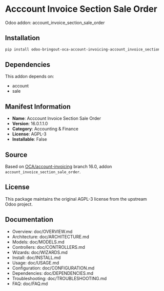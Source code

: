 # Acccount Invoice Section Sale Order

Odoo addon: account_invoice_section_sale_order

## Installation

```bash
pip install odoo-bringout-oca-account-invoicing-account_invoice_section_sale_order
```

## Dependencies

This addon depends on:
- account
- sale

## Manifest Information

- **Name**: Acccount Invoice Section Sale Order
- **Version**: 16.0.1.1.0
- **Category**: Accounting & Finance
- **License**: AGPL-3
- **Installable**: False

## Source

Based on [OCA/account-invoicing](https://github.com/OCA/account-invoicing) branch 16.0, addon `account_invoice_section_sale_order`.

## License

This package maintains the original AGPL-3 license from the upstream Odoo project.

## Documentation

- Overview: doc/OVERVIEW.md
- Architecture: doc/ARCHITECTURE.md
- Models: doc/MODELS.md
- Controllers: doc/CONTROLLERS.md
- Wizards: doc/WIZARDS.md
- Install: doc/INSTALL.md
- Usage: doc/USAGE.md
- Configuration: doc/CONFIGURATION.md
- Dependencies: doc/DEPENDENCIES.md
- Troubleshooting: doc/TROUBLESHOOTING.md
- FAQ: doc/FAQ.md

